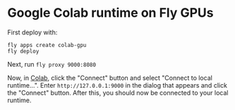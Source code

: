 # Google Colab runtime on Fly GPUs

First deploy with:
```
fly apps create colab-gpu
fly deploy
```

Next, run `fly proxy 9000:8080`

Now, in [Colab](https://colab.research.google.com/), click the "Connect" button and select "Connect to local runtime...". Enter `http://127.0.0.1:9000` in the dialog that appears and click the "Connect" button. After this, you should now be connected to your local runtime.
